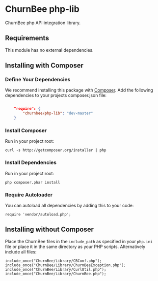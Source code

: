 ChurnBee php-lib
=======

ChurnBee php API integration library.

## Requirements ##

This module has no external dependencies.


## Installing with Composer ##

### Define Your Dependencies ###
We recommend installing this package with [Composer](http://getcomposer.org/).
Add the following dependencies to your projects composer.json file:

```json

    "require": {
        "churnbee/php-lib": "dev-master"
    }
```
### Install Composer ###

Run in your project root:

```
curl -s http://getcomposer.org/installer | php
```

### Install Dependencies ###

Run in your project root:

```
php composer.phar install
```

### Require Autoloader ###

You can autoload all dependencies by adding this to your code:
```
require 'vendor/autoload.php';
```

## Installing without Composer ##

Place the ChurnBee files in the `include_path` as specified in your `php.ini` file or place it in the same directory as your PHP scripts.
Alternatively include all files:
````
include_once("ChurnBee/Library/CBConf.php");
include_once("ChurnBee/Library/ChurnBeeException.php");
include_once("ChurnBee/Library/CurlUtil.php");
include_once("ChurnBee/Library/ChurnBee.php");
````

